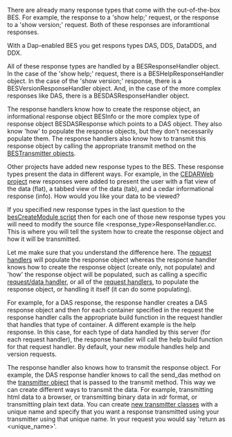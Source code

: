 There are already many response types that come with the out-of-the-box
BES. For example, the response to a 'show help;' request, or the
response to a 'show version;' request. Both of these responses are
inforamtional responses.

With a Dap-enabled BES you get respons types DAS, DDS, DataDDS, and DDX.

All of these response types are handled by a BESResponseHandler object.
In the case of the 'show help;' request, there is a
BESHelpResponseHandler object. In the case of the 'show version;'
response, there is a BESVersionResponseHandler object. And, in the case
of the more complex responses like DAS, there is a BESDASResponseHandler
object.

The response handlers know how to create the response object, an
informational response object BESInfo or the more complex type of
response object BESDASResponse which points to a DAS object. They also
know 'how' to populate the response objects, but they don't necessarily
populate them. The response handlers also know how to transmit this
response object by calling the appropriate transmit method on the
[BESTransmitter objects](New_Transmitters "wikilink").

Other projects have added new response types to the BES. These response
types present the data in different ways. For example, in the [CEDARWeb
project](http://cedarweb.hao.ucar.edu) new responses were added to
present the user with a flat view of the data (flat), a tabbed view of
the data (tab), and a cedar informational response (info). How would you
like your data to be viewed?

If you specified new response types in the last question to the
[besCreateModule script](Create_BES_Module "wikilink") then for each one
of those new response types you will need to modify the source file
<response_type>ResponseHandler.cc. This is where you will tell the
system how to create the response object and how it will be transmitted.

Let me make sure that you understand the difference here. The [request
handlers](New_Request_Handlers "wikilink") will populate the response
object whereas the response handler knows how to create the response
object (create only, not populate) and 'how' the response object will be
populated, such as calling a specific [request/data
handler](New_Request_Handlers "wikilink"), or all of the [request
handlers](New_Request_Handlers "wikilink"), to populate the response
object, or handling it itself (it can do some populating).

For example, for a DAS response, the response handler creates a DAS
response object and then for each container specified in the request the
response handler calls the appropriate build function in the request
handler that handles that type of container. A different example is the
help response. In this case, for each type of data handled by this
server (for each request handler), the response handler will call the
help build function for that request handler. By default, your new
module handles help and version requests.

The response handler also knows how to transmit the response object. For
example, the DAS response handler knows to call the send_das method on
the [transmitter object](New_Transmitters "wikilink") that is passed to
the transmit method. This way we can create different ways to transmit
the data. For example, transmitting html data to a browser, or
transmitting binary data in xdr format, or transmitting plain text data.
You can create [new transmitter classes](New_Transmitters "wikilink")
with a unique name and specify that you want a response transmitted
using your transmitter using that unique name. In your request you would
say 'return as <unique_name>'.